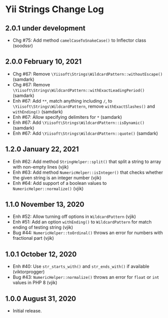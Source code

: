 # Yii Strings Change Log


## 2.0.1 under development

- Chg #75: Add method `camelCaseToSnakeCase()` to Inflector class (soodssr)

## 2.0.0 February 10, 2021

- Chg #67: Remove `\Yiisoft\Strings\WildcardPattern::withoutEscape()` (samdark)
- Chg #67: Remove `\Yiisoft\Strings\WildcardPattern::withExactLeadingPeriod()` (samdark)
- Enh #67: Add `**`, match anything including `/`, to `\Yiisoft\Strings\WildcardPattern`, remove `withExactSlashes()` and `withEnding()` (samdark)
- Enh #67: Allow specifying delimiters for `*` (samdark)
- Enh #67: Add `\Yiisoft\Strings\WildcardPattern::isDynamic()` (samdark)
- Enh #67: Add `\Yiisoft\Strings\WildcardPattern::quote()` (samdark)

## 1.2.0 January 22, 2021

- Enh #62: Add method `StringHelper::split()` that split a string to array with non-empty lines (vjik)
- Enh #63: Add method `NumericHelper::isInteger()` that checks whether the given string is an integer number (vjik)
- Enh #64: Add support of a boolean values to `NumericHelper::normalize()` (vjik)

## 1.1.0 November 13, 2020

- Enh #52: Allow turning off options in `WildcardPattern` (vjik)
- Enh #51: Add an option `withEnding()` to `WildcardPattern` for match ending of testing string (vjik)
- Bug #44: `NumericHelper::toOrdinal()` throws an error for numbers with fractional part (vjik)

## 1.0.1 October 12, 2020

- Enh #40: Use `str_starts_with()` and `str_ends_with()` if available (viktorprogger)
- Bug #43: `NumericHelper::normalize()` throws an error for `float` or `int` values in PHP 8 (vjik)

## 1.0.0 August 31, 2020

- Initial release.


